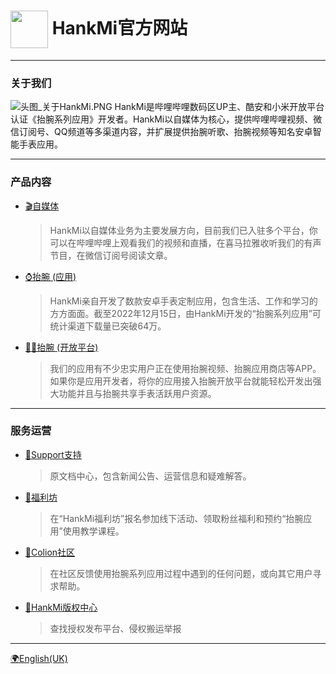 # <img src="favicon.ico" width="60" height="60" align="center" /> HankMi官方网站  
  
***
   
### 关于我们
![头图_关于HankMi.PNG](https://s2.loli.net/2023/01/03/HkrEMtvnBVj8OTW.png)
HankMi是哔哩哔哩数码区UP主、酷安和小米开放平台认证《抬腕系列应用》开发者。HankMi以自媒体为核心，提供哔哩哔哩视频、微信订阅号、QQ频道等多渠道内容，并扩展提供抬腕听歌、抬腕视频等知名安卓智能手表应用。  

***

### 产品内容

* [🎬自媒体](live.md)
  > HankMi以自媒体业务为主要发展方向，目前我们已入驻多个平台，你可以在哔哩哔哩上观看我们的视频和直播，在喜马拉雅收听我们的有声节目，在微信订阅号阅读文章。  
  
* [⌚抬腕 (应用) ](download.md)
  > HankMi亲自开发了数款安卓手表定制应用，包含生活、工作和学习的方方面面。截至2022年12月15日，由HankMi开发的“抬腕系列应用”可统计渠道下载量已突破64万。  
  
* [🧑‍💻抬腕 (开放平台)](dev)
    > 我们的应用有不少忠实用户正在使用抬腕视频、抬腕应用商店等APP。如果你是应用开发者，将你的应用接入抬腕开放平台就能轻松开发出强大功能并且与抬腕共享手表活跃用户资源。  

***

### 服务运营

* [📰Support支持](support.md)
  > 原文档中心，包含新闻公告、运营信息和疑难解答。  
  
* [🎁福利坊](today_at_hankmi.md)
  > 在“HankMi福利坊”报名参加线下活动、领取粉丝福利和预约“抬腕应用”使用教学课程。  
  
* [👥Colion社区](community)
  > 在社区反馈使用抬腕系列应用过程中遇到的任何问题，或向其它用户寻求帮助。  
  
* [📃HankMi版权中心](support/to3rd.md)
  > 查找授权发布平台、侵权搬运举报  

***

[🌍English(UK)](https://www.hankmi.com/en)
